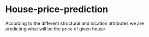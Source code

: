 # House-price-prediction
According to the different structural and location attributes we are predicting what will be the price of given house
